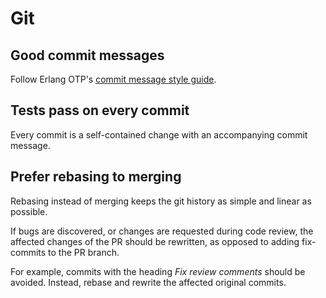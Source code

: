 # Git

## Good commit messages

Follow Erlang OTP's [commit message style
guide](https://github.com/erlang/otp/wiki/writing-good-commit-messages).

## Tests pass on every commit

Every commit is a self-contained change with an accompanying commit
message.

## Prefer rebasing to merging

Rebasing instead of merging keeps the git history as simple and linear as
possible.

If bugs are discovered, or changes are requested during code review, the
affected changes of the PR should be rewritten, as opposed to adding
fix-commits to the PR branch.

For example, commits with the heading _Fix review comments_ should be
avoided. Instead, rebase and rewrite the affected original commits.

